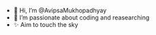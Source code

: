- 👋 Hi, I’m @AvipsaMukhopadhyay
- 👀 I’m passionate about coding and reasearching
- ✨ Aim to touch the sky
<!---
AvipsaMukhopadhyay/AvipsaMukhopadhyay is a ✨ special ✨ repository because its `README.md` (this file) appears on your GitHub profile.
You can click the Preview link to take a look at your changes.
--->

